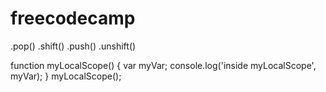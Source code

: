 # freecodecamp

.pop()
.shift()
.push()
.unshift()


function myLocalScope() {
  var myVar;
  console.log('inside myLocalScope', myVar);
}
myLocalScope();
